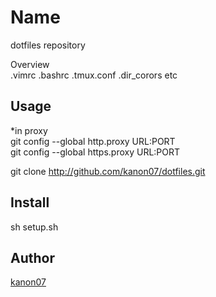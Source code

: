 Name
====
dotfiles repository

Overview  
.vimrc .bashrc .tmux.conf .dir_corors etc

## Usage

*in proxy  
git config --global http.proxy URL:PORT  
git config --global https.proxy URL:PORT  

git clone http://github.com/kanon07/dotfiles.git

## Install
sh setup.sh

## Author

[kanon07](https://github.com/kanon07)
